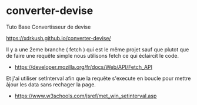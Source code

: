 # converter-devise
Tuto Base Convertisseur de devise

https://xdrkush.github.io/converter-devise/

Il y a une 2eme branche ( fetch ) qui est le même projet sauf que plutot que de faire une requête simple nous utilisons fetch ce qui éclaircit le code.
  - https://developer.mozilla.org/fr/docs/Web/API/Fetch_API

Et j'ai utiliser setInterval afin que la requête s'execute en boucle pour mettre àjour les data sans rechager la page.
  - https://www.w3schools.com/jsref/met_win_setinterval.asp
